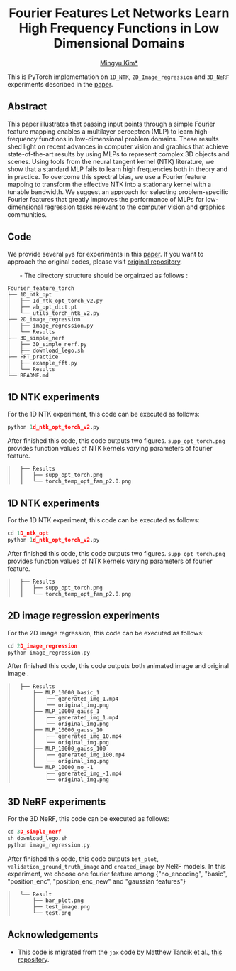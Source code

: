 <div align="center">

# Fourier Features Let Networks Learn  High Frequency Functions in Low Dimensional Domains
[Mingyu Kim\*](https://mingyukim87.github.io)

<div align="left">
  
This is PyTorch implementation on `1D_NTK`, `2D_Image_regression` and `3D_NeRF` experiments described in the [paper](https://arxiv.org/abs/2006.10739).  

## Abstract

This paper illustrates that passing input points through a simple Fourier feature mapping enables a multilayer perceptron (MLP) to learn high-frequency functions in low-dimensional problem domains. These results shed light on recent advances in computer vision and graphics that achieve state-of-the-art results by using MLPs to represent complex 3D objects and scenes. Using tools from the neural tangent kernel (NTK) literature, we show that a standard MLP fails to learn high frequencies both in theory and in practice. To overcome this spectral bias, we use a Fourier feature mapping to transform the effective NTK into a stationary kernel with a tunable bandwidth. We suggest an approach for selecting problem-specific Fourier features that greatly improves the performance of MLPs for low-dimensional regression tasks relevant to the computer vision and graphics communities.

## Code
We provide several `py`s for experiments in this [paper](https://arxiv.org/abs/2006.10739). If you want to approach the original codes, please visit [original repository](https://github.com/tancik/fourier-feature-networks/tree/master/Experiments).

&nbsp;&nbsp;&nbsp;&nbsp;&nbsp;&nbsp; - The directory structure should be orgainzed as follows :

```
Fourier_feature_torch
├── 1D_ntk_opt
│   ├── 1d_ntk_opt_torch_v2.py
│   ├── ab_opt_dict.pt
│   └── utils_torch_ntk_v2.py
├── 2D_image_regression
│   ├── image_regression.py
│   └── Results
├── 3D_simple_nerf
│   ├── 3D_simple_nerf.py
│   ├── download_lego.sh
├── FFT_practice
│   ├── example_fft.py
│   └── Results
└── README.md
```


## 1D NTK experiments
For the 1D NTK experiment, this code can be executed as follows:

```Python
python 1d_ntk_opt_torch_v2.py
```

After finished this code, this code outputs two figures. `supp_opt_torch.png` provides function values of NTK kernels varying parameters of fourier feature. 

```
│   ├── Results
│   │   ├── supp_opt_torch.png
│   │   └── torch_temp_opt_fam_p2.0.png
```

## 1D NTK experiments
For the 1D NTK experiment, this code can be executed as follows:

```python
cd 1D_ntk_opt
python 1d_ntk_opt_torch_v2.py
```

After finished this code, this code outputs two figures. `supp_opt_torch.png` provides function values of NTK kernels varying parameters of fourier feature. 

```
│   ├── Results
│   │   ├── supp_opt_torch.png
│   │   └── torch_temp_opt_fam_p2.0.png
```


## 2D image regression experiments
For the 2D image regression, this code can be executed as follows:

```python
cd 2D_image_regression
python image_regression.py
```

After finished this code, this code outputs both animated image and original image .

```
│   ├── Results
│       ├── MLP_10000_basic_1
│       │   ├── generated_img_1.mp4
│       │   └── original_img.png
│       ├── MLP_10000_gauss_1
│       │   ├── generated_img_1.mp4
│       │   └── original_img.png
│       ├── MLP_10000_gauss_10
│       │   ├── generated_img_10.mp4
│       │   └── original_img.png
│       ├── MLP_10000_gauss_100
│       │   ├── generated_img_100.mp4
│       │   └── original_img.png
│       └── MLP_10000_no_-1
│           ├── generated_img_-1.mp4
│           └── original_img.png
```

## 3D NeRF experiments
For the 3D NeRF, this code can be executed as follows:

```python
cd 3D_simple_nerf
sh download_lego.sh
python image_regression.py
```

After finished this code, this code outputs `bat_plot`, `validation_ground_truth_image` and `created_image` by NeRF models. In this experiment, we choose one fourier feature among {"no_encoding", "basic", "position_enc", "position_enc_new" and "gaussian features"}

```
│   └── Result
│       ├── bar_plot.png
│       ├── test_image.png
│       └── test.png
```

## Acknowledgements

- This code is migrated from the `jax` code by Matthew Tancik et al., [this repository](https://github.com/tancik/fourier-feature-networks/tree/master/Experiments).


